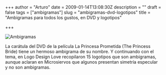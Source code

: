 +++
author = "Arturo"
date = 2009-01-14T13:08:30Z
description = ""
draft = false
tags = ["ambigramas"]
slug = "ambigramas-dvd-logotipos"
title = "Ambigramas para todos los gustos, en DVD y logotipos"

+++

![Ambigramas](/images/import/75-dvd-ambigrama.jpg)

La carátula del DVD de la película La Princesa Prometida (The Princess Bride) tiene un hermoso ambigrama de su nombre. Y continuando con el tema, en Logo Design Love recopilaron 15 logotipos que son ambigramas, aunque aclaran en Microsiervos que algunos presentan simetría especular y no son ambigramas.
